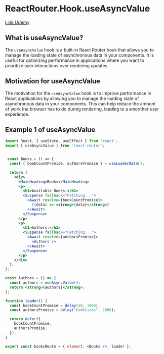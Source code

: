 # ReactRouter.Hook.useAsyncValue

[Link Udemy](https://www.udemy.com/course/advanced-react/learn/lecture/40893146#overview)

## What is useAsyncValue?

The `useAsyncValue` hook is a built-in React Router hook that allows you to manage the loading state of asynchronous data in your components. It is useful for optimizing performance in applications where you want to prioritize user interactions over rendering updates.

## Motivation for useAsyncValue

The motivation for the `useAsyncValue` hook is to improve performance in React applications by allowing you to manage the loading state of asynchronous data in your components. This can help reduce the amount of work the browser has to do during rendering, leading to a smoother user experience.

## Example 1 of useAsyncValue

```jsx
import React, { useState, useEffect } from 'react';
import { useAsyncValue } from 'react-router';


 const Books = () => {
  const { bookCountPromise, authorsPromise } = useLoaderData();

  return (
    <div>
      <MainHeading>Books</MainHeading>
      <p>
        <h1>Available Books:</h1>
        <Suspense fallback="Fetching...">
          <Await resolve={bookCountPromise}>
            {(data) => <strong>{data}</strong>}
          </Await>
        </Suspense>
      </p>
      <p>
        <h1>Authors:</h1>
        <Suspense fallback="Fetching...">
          <Await resolve={authorsPromise}>
            <Authors />
          </Await>
        </Suspense>
      </p>
    </div>
  );
};

const Authors = () => {
  const authors = useAsyncValue();
  return <strong>{authors}</strong>;
};

function loader() {
  const bookCountPromise = delay(10, 1000);
  const authorsPromise = delay("Codelicks", 2000);

  return defer({
    bookCountPromise,
    authorsPromise,
  });
}

export const booksRoute = { element: <Books />, loader };
```
